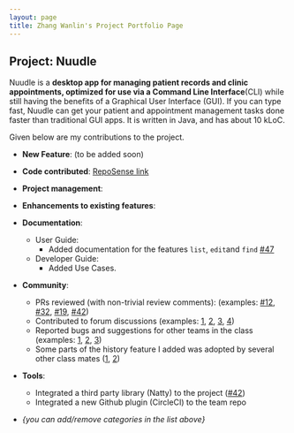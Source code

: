 ```yaml
---
layout: page
title: Zhang Wanlin's Project Portfolio Page
---
```


## Project: Nuudle

Nuudle is a **desktop app for managing patient records and clinic appointments, optimized for use 
via a Command Line Interface**(CLI) while still having the benefits of a Graphical User Interface (GUI). 
If you can type fast, Nuudle can get your patient and appointment management tasks done faster than traditional GUI apps. 
It is written in Java, and has about 10 kLoC.

Given below are my contributions to the project.

* **New Feature**: (to be added soon)

* **Code contributed**: [RepoSense link]()

* **Project management**:

* **Enhancements to existing features**:

* **Documentation**:
  * User Guide:
    * Added documentation for the features `list`, `edit`and `find` [\#47]()
  * Developer Guide:
    * Added Use Cases.

* **Community**:
  * PRs reviewed (with non-trivial review comments): (examples: [\#12](), [\#32](), [\#19](), [\#42]())
  * Contributed to forum discussions (examples: [1](), [2](), [3](), [4]())
  * Reported bugs and suggestions for other teams in the class (examples: [1](), [2](), [3]())
  * Some parts of the history feature I added was adopted by several other class mates ([1](), [2]())

* **Tools**:
  * Integrated a third party library (Natty) to the project ([\#42]())
  * Integrated a new Github plugin (CircleCI) to the team repo

* _{you can add/remove categories in the list above}_
